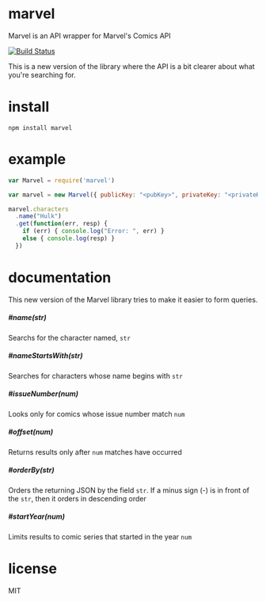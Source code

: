 # marvel
Marvel is an API wrapper for Marvel's Comics API

[![Build Status](https://travis-ci.org/swang/marvel.png?branch=master)](https://travis-ci.org/swang/marvel)

This is a new version of the library where the API is a bit clearer about what you're searching for.

# install

```
npm install marvel
```

# example

```js
var Marvel = require('marvel')

var marvel = new Marvel({ publicKey: "<pubKey>", privateKey: "<privateKey>"})

marvel.characters
  .name("Hulk")
  .get(function(err, resp) {
    if (err) { console.log("Error: ", err) }
    else { console.log(resp) }
  })
```

# documentation

This new version of the Marvel library tries to make it easier to form queries.

##### #name(str)
Searchs for the character named, `str`

##### #nameStartsWith(str)
Searches for characters whose name begins with `str`

##### #issueNumber(num)
Looks only for comics whose issue number match `num`

##### #offset(num)
Returns results only after `num` matches have occurred

##### #orderBy(str)
Orders the returning JSON by the field `str`. If a minus sign (-) is in front of the `str`, then it orders in descending order

##### #startYear(num)
Limits results to comic series that started in the year `num`

# license
MIT
